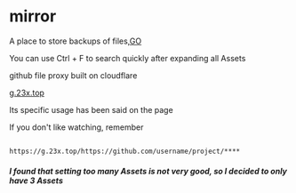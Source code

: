 # mirror
A place to store backups of files,[GO](https://github.com/huanx-b/mirror/releases)

You can use Ctrl + F to search quickly after expanding all Assets

github file proxy built on cloudflare

[g.23x.top](https://g.23x.top/)

Its specific usage has been said on the page

If you don't like watching, remember
~~~

https://g.23x.top/https://github.com/username/project/****

~~~

##### I found that setting too many Assets is not very good, so I decided to only have 3 Assets
